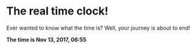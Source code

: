# The real time clock!

Ever wanted to know what the time is? Well, your journey is about to end!

**The time is Nov 13, 2017, 06:55**